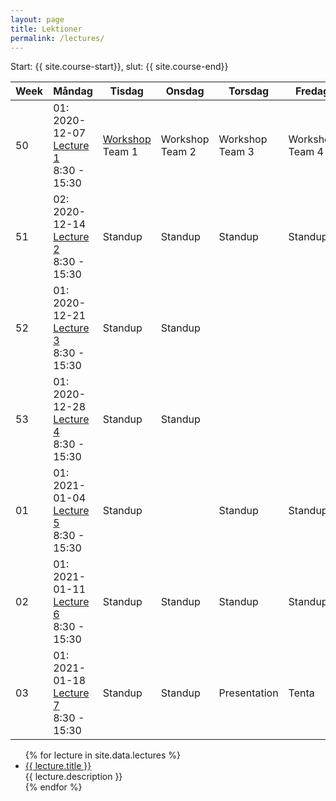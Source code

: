 ```yaml
---
layout: page
title: Lektioner
permalink: /lectures/
---
```


Start: {{ site.course-start}}, slut: {{ site.course-end}}

Week|Måndag|Tisdag |Onsdag |Torsdag|Fredag
-----|-------|-------|------|------|------
50|01: 2020-12-07<br />[Lecture 1](lecture_01)<br />8:30 - 15:30|[Workshop](workshop)<br />Team 1|Workshop<br />Team 2|Workshop<br />Team 3|Workshop<br />Team 4
51|02: 2020-12-14<br />[Lecture 2](lecture_02)<br />8:30 - 15:30|Standup|Standup|Standup|Standup
52|01: 2020-12-21<br />[Lecture 3](lecture_03)<br />8:30 - 15:30|Standup|Standup||
53|01: 2020-12-28<br />[Lecture 4](lecture_04)<br />8:30 - 15:30|Standup|Standup||
01|01: 2021-01-04<br />[Lecture 5](lecture_05)<br />8:30 - 15:30|Standup||Standup|Standup
02|01: 2021-01-11<br />[Lecture 6](lecture_06)<br />8:30 - 15:30|Standup|Standup|Standup|Standup
03|01: 2021-01-18<br />[Lecture 7](lecture_07)<br />8:30 - 15:30|Standup|Standup|Presentation|Tenta




<ul id="archive">
{% for lecture in site.data.lectures %}
      <li class="archiveposturl">
        <span><a href="{{ lecture.slug }}">{{ lecture.title }}</a></span><br>
<span class = "postlower">{{ lecture.description }}</span>
<strong style="font-size:100%; font-family: 'Titillium Web', sans-serif; float:right; padding-right: .5em">
	<a href="https://github.com/{{ site.githubdir}}/tree/master/{{ lecture.dirname }}"><i class="fab fa-github"></i></a>&nbsp;&nbsp;
<a href="https://github.com/{{ site.githubdir}}/blob/master/{{ lecture.dirname }}/{{ lecture.filename}}.pdf"><i class="fas fa-file-pdf"></i></a>
</strong> 
      </li>
{% endfor %}
</ul>
